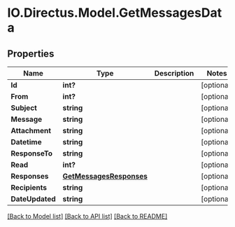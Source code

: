 # IO.Directus.Model.GetMessagesData
## Properties

Name | Type | Description | Notes
------------ | ------------- | ------------- | -------------
**Id** | **int?** |  | [optional] 
**From** | **int?** |  | [optional] 
**Subject** | **string** |  | [optional] 
**Message** | **string** |  | [optional] 
**Attachment** | **string** |  | [optional] 
**Datetime** | **string** |  | [optional] 
**ResponseTo** | **string** |  | [optional] 
**Read** | **int?** |  | [optional] 
**Responses** | [**GetMessagesResponses**](GetMessagesResponses.md) |  | [optional] 
**Recipients** | **string** |  | [optional] 
**DateUpdated** | **string** |  | [optional] 

[[Back to Model list]](../README.md#documentation-for-models) [[Back to API list]](../README.md#documentation-for-api-endpoints) [[Back to README]](../README.md)

